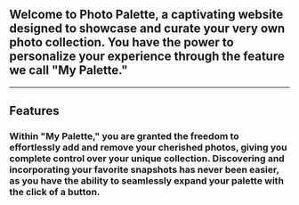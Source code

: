## Welcome to Photo Palette, a captivating website designed to showcase and curate your very own photo collection. You have the power to personalize your experience through the feature we call "My Palette."
---
## Features
### Within "My Palette," you are granted the freedom to effortlessly add and remove your cherished photos, giving you complete control over your unique collection. Discovering and incorporating your favorite snapshots has never been easier, as you have the ability to seamlessly expand your palette with the click of a button.

